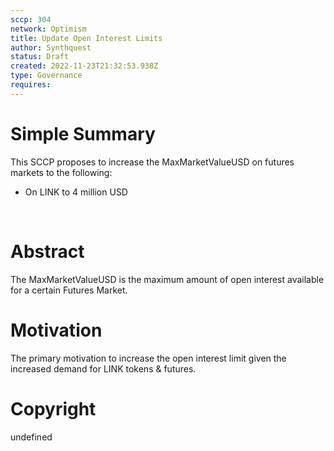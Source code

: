 ```yaml
---
sccp: 304
network: Optimism
title: Update Open Interest Limits
author: Synthquest
status: Draft
created: 2022-11-23T21:32:53.938Z
type: Governance
requires: 
---
```



# Simple Summary

<p>This SCCP proposes to increase the MaxMarketValueUSD on futures markets to the following:</p><ul><li>On LINK to 4 million USD</li></ul><p><br></p>

# Abstract

<p>The MaxMarketValueUSD is the maximum amount of open interest available for a certain Futures Market.</p>

# Motivation

<p>The primary motivation to increase the open interest limit given the increased demand for LINK tokens &amp; futures.</p>

# Copyright

undefined